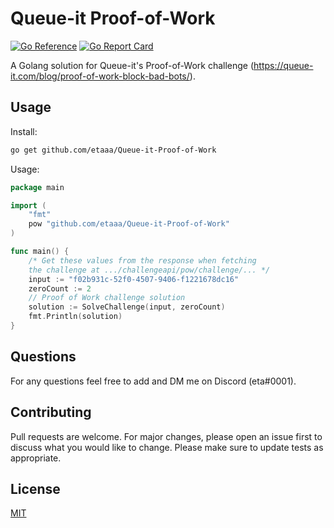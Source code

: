 # Queue-it Proof-of-Work

[![Go Reference](https://pkg.go.dev/badge/github.com/etaaa/Queue-it-Proof-of-Work.svg)](https://pkg.go.dev/github.com/etaaa/Queue-it-Proof-of-Work)
[![Go Report Card](https://goreportcard.com/badge/github.com/etaaa/Queue-it-Proof-of-Work)](https://goreportcard.com/report/github.com/etaaa/Queue-it-Proof-of-Work)

A Golang solution for Queue-it's Proof-of-Work challenge (<https://queue-it.com/blog/proof-of-work-block-bad-bots/>).

## Usage

Install:
```bash
go get github.com/etaaa/Queue-it-Proof-of-Work
```
Usage:
```go
package main

import (
	"fmt"
	pow "github.com/etaaa/Queue-it-Proof-of-Work"
)

func main() {
	/* Get these values from the response when fetching
	the challenge at .../challengeapi/pow/challenge/... */
	input := "f02b931c-52f0-4507-9406-f1221678dc16"
	zeroCount := 2
	// Proof of Work challenge solution
	solution := SolveChallenge(input, zeroCount)
	fmt.Println(solution)
}
```

## Questions
For any questions feel free to add and DM me on Discord (eta#0001).

## Contributing
Pull requests are welcome. For major changes, please open an issue first to discuss what you would like to change. Please make sure to update tests as appropriate.

## License
[MIT](https://choosealicense.com/licenses/mit/)